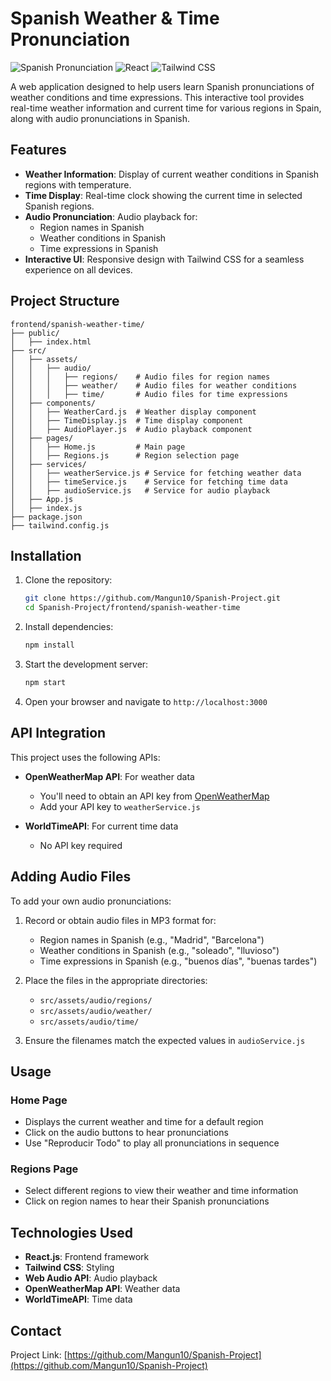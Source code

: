 # Spanish Weather & Time Pronunciation

![Spanish Pronunciation](https://img.shields.io/badge/Spanish-Pronunciation-red)
![React](https://img.shields.io/badge/React-17.0.2-blue)
![Tailwind CSS](https://img.shields.io/badge/Tailwind%20CSS-2.2.19-38B2AC)

A web application designed to help users learn Spanish pronunciations of weather conditions and time expressions. This interactive tool provides real-time weather information and current time for various regions in Spain, along with audio pronunciations in Spanish.

## Features

- **Weather Information**: Display of current weather conditions in Spanish regions with temperature.
- **Time Display**: Real-time clock showing the current time in selected Spanish regions.
- **Audio Pronunciation**: Audio playback for:
  - Region names in Spanish
  - Weather conditions in Spanish
  - Time expressions in Spanish
- **Interactive UI**: Responsive design with Tailwind CSS for a seamless experience on all devices.

## Project Structure

```
frontend/spanish-weather-time/
├── public/
│   ├── index.html
├── src/
│   ├── assets/
│   │   ├── audio/
│   │   │   ├── regions/    # Audio files for region names
│   │   │   ├── weather/    # Audio files for weather conditions
│   │   │   ├── time/       # Audio files for time expressions
│   ├── components/
│   │   ├── WeatherCard.js  # Weather display component
│   │   ├── TimeDisplay.js  # Time display component
│   │   ├── AudioPlayer.js  # Audio playback component
│   ├── pages/
│   │   ├── Home.js         # Main page
│   │   ├── Regions.js      # Region selection page
│   ├── services/
│   │   ├── weatherService.js # Service for fetching weather data
│   │   ├── timeService.js    # Service for fetching time data
│   │   ├── audioService.js   # Service for audio playback
│   ├── App.js
│   ├── index.js
├── package.json
├── tailwind.config.js
```

## Installation

1. Clone the repository:
   ```bash
   git clone https://github.com/Mangun10/Spanish-Project.git
   cd Spanish-Project/frontend/spanish-weather-time
   ```

2. Install dependencies:
   ```bash
   npm install
   ```

3. Start the development server:
   ```bash
   npm start
   ```

4. Open your browser and navigate to `http://localhost:3000`

## API Integration

This project uses the following APIs:

- **OpenWeatherMap API**: For weather data
  - You'll need to obtain an API key from [OpenWeatherMap](https://openweathermap.org/)
  - Add your API key to `weatherService.js`

- **WorldTimeAPI**: For current time data
  - No API key required

## Adding Audio Files

To add your own audio pronunciations:

1. Record or obtain audio files in MP3 format for:
   - Region names in Spanish (e.g., "Madrid", "Barcelona")
   - Weather conditions in Spanish (e.g., "soleado", "lluvioso")
   - Time expressions in Spanish (e.g., "buenos días", "buenas tardes")

2. Place the files in the appropriate directories:
   - `src/assets/audio/regions/`
   - `src/assets/audio/weather/`
   - `src/assets/audio/time/`

3. Ensure the filenames match the expected values in `audioService.js`

## Usage

### Home Page
- Displays the current weather and time for a default region
- Click on the audio buttons to hear pronunciations
- Use "Reproducir Todo" to play all pronunciations in sequence

### Regions Page
- Select different regions to view their weather and time information
- Click on region names to hear their Spanish pronunciations

## Technologies Used

- **React.js**: Frontend framework
- **Tailwind CSS**: Styling
- **Web Audio API**: Audio playback
- **OpenWeatherMap API**: Weather data
- **WorldTimeAPI**: Time data


## Contact

Project Link: [https://github.com/Mangun10/Spanish-Project](https://github.com/Mangun10/Spanish-Project)

